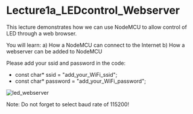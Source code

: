 # Lecture1a_LEDcontrol_Webserver
This lecture demonstrates how we can use NodeMCU to allow control of LED through a web browser.

You will learn:
a) How a NodeMCU can connect to the Internet 
b) How a webserver can be added to NodeMCU

Please add your ssid and password in the code:
- const char* ssid = "add_your_WiFi_ssid";
- const char* password = "add_your_WiFi_password";

![led_webserver](https://user-images.githubusercontent.com/11530521/50459843-0e40f200-09a2-11e9-842d-f014de4ee35d.png)

Note: Do not forget to select baud rate of 115200!
